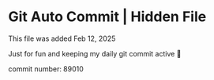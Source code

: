 # Git Auto Commit | Hidden File

This file was added Feb 12, 2025

Just for fun and keeping my daily git commit active 🤪

commit number: 89010
